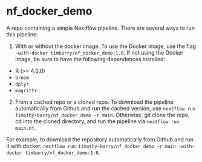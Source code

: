 # nf_docker_demo

A repo containing a simple Nextflow pipeline. There are several ways to run this pipeline:

1. With or without the docker image. To use the Docker image, use the flag `-with-docker timbarry/nf_docker_demo:1.0`. If not using the Docker image, be sure to have the following dependences installed:
- R (>= 4.0.0)
- `broom`
- `dplyr`
- `magrittr`

2. From a cached repo or a cloned repo. To download the pipeline automatically from Github and run the cached version, use
`nextflow run timothy-barry/nf_docker_demo -r main`. Otherwise, git clone the repo, cd into the cloned directory, and run the pipeline via `nextflow run main.nf`.

For example, to download the repository automatically from Github and run it with docker:
`nextflow run timothy-barry/nf_docker_demo -r main -with-docker timbarry/nf_docker_demo:1.0`.
